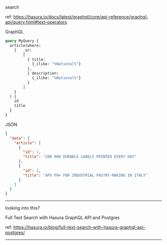 search

ref: https://hasura.io/docs/latest/graphql/core/api-reference/graphql-api/query.html#text-operators

GraphQL
``` graphql
query MyQuery {
  article(where: 
    {   _or: 
        [
          { title: 
            {_ilike: "%National%"}
          }, 
          { description: 
            {_ilike: "%National%"}
          }
        ]
    }
  ) {
    id
    title
  }
}
```
JSON
``` json
{
  "data": {
    "article": [
      {
        "id": 1,
        "title": "200 000 DURABLE LABELS PRINTED EVERY DAY"
      },
      {
        "id": 2,
        "title": "APX FH+ FOR INDUSTRIAL PASTRY-MAKING IN ITALY"
      }
    ]
  }
}
```
---
looking into this?

Full Text Search with Hasura GraphQL API and Postgres

ref: https://hasura.io/blog/full-text-search-with-hasura-graphql-api-postgres/

---
